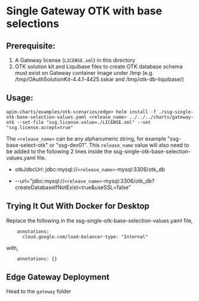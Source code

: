 # Single Gateway OTK with base selections

## Prerequisite:
1. A Gateway license (`LICENSE.xml`) in this directory
2. OTK solution kit and Liquibase files to create OTK database schema must exist on Gateway container image under /tmp (e.g. /tmp/OAuthSolutionKit-4.4.1-4425.sskar and /tmp/otk-db-liquibase/)

## Usage:
`apim-charts/examples/otk-scenarios/edge> helm install -f ./ssg-single-otk-base-selection-values.yaml <release_name> ../../../charts/gateway-otk --set-file "ssg.license.value=./LICENSE.xml" --set "ssg.license.accept=true"`

The `<release_name>` can be any alphanumeric string, for example "ssg-base-select-otk" or "ssg-dev01". This `release_name` value will also need to be added to the following 2 lines inside the ssg-single-otk-base-selection-values.yaml file.

- otkJdbcUrl: jdbc:mysql://`<release_name>`-mysql:3306/otk_db

- --url="jdbc:mysql://`<release_name>`-mysql:3306/otk_db?createDatabaseIfNotExist=true&useSSL=false"

## Trying It Out With Docker for Desktop
Replace the following in the ssg-single-otk-base-selection-values.yaml file,
```
    annotations:
      cloud.google.com/load-balancer-type: "Internal"
```
with,
```
    annotations: {}
```

## Edge Gateway Deployment
Head to the `gateway` folder
